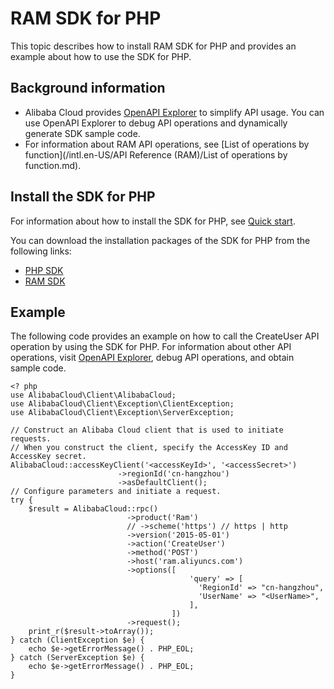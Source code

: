 # RAM SDK for PHP

This topic describes how to install RAM SDK for PHP and provides an example about how to use the SDK for PHP.

## Background information

-   Alibaba Cloud provides [OpenAPI Explorer](https://api.aliyun.com/) to simplify API usage. You can use OpenAPI Explorer to debug API operations and dynamically generate SDK sample code.
-   For information about RAM API operations, see [List of operations by function](/intl.en-US/API Reference (RAM)/List of operations by function.md).

## Install the SDK for PHP

For information about how to install the SDK for PHP, see [Quick start]().

You can download the installation packages of the SDK for PHP from the following links:

-   [PHP SDK](https://github.com/aliyun/openapi-sdk-php)
-   [RAM SDK](https://github.com/aliyun/openapi-sdk-php/tree/master/src/Ram)

## Example

The following code provides an example on how to call the CreateUser API operation by using the SDK for PHP. For information about other API operations, visit [OpenAPI Explorer](https://api.aliyun.com/), debug API operations, and obtain sample code.

```
<? php
use AlibabaCloud\Client\AlibabaCloud;
use AlibabaCloud\Client\Exception\ClientException;
use AlibabaCloud\Client\Exception\ServerException;

// Construct an Alibaba Cloud client that is used to initiate requests.
// When you construct the client, specify the AccessKey ID and AccessKey secret.
AlibabaCloud::accessKeyClient('<accessKeyId>', '<accessSecret>')
                        ->regionId('cn-hangzhou')
                        ->asDefaultClient();
// Configure parameters and initiate a request.
try {
    $result = AlibabaCloud::rpc()
                          ->product('Ram')
                          // ->scheme('https') // https | http
                          ->version('2015-05-01')
                          ->action('CreateUser')
                          ->method('POST')
                          ->host('ram.aliyuncs.com')
                          ->options([
                                        'query' => [
                                          'RegionId' => "cn-hangzhou",
                                          'UserName' => "<UserName>",
                                        ],
                                    ])
                          ->request();
    print_r($result->toArray());
} catch (ClientException $e) {
    echo $e->getErrorMessage() . PHP_EOL;
} catch (ServerException $e) {
    echo $e->getErrorMessage() . PHP_EOL;
}            
```

